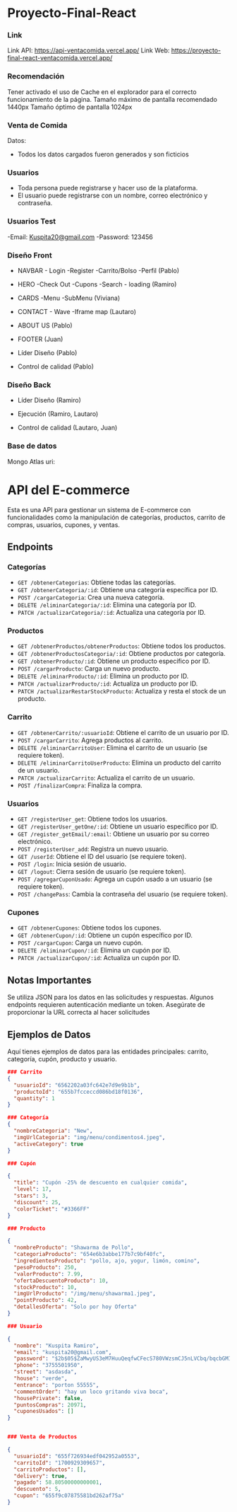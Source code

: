 # Proyecto-Final-React

### Link

Link API: https://api-ventacomida.vercel.app/
Link Web: https://proyecto-final-react-ventacomida.vercel.app/

### Recomendación

Tener activado el uso de Cache en el explorador para el correcto funcionamiento de la página.
Tamaño máximo de pantalla recomendado 1440px
Tamaño óptimo de pantalla 1024px

### Venta de Comida

Datos:

- Todos los datos cargados fueron generados y son ficticios

### Usuarios

- Toda persona puede registrarse y hacer uso de la plataforma. 
- El usuario puede registrarse con un nombre, correo electrónico y contraseña.

### Usuarios Test
-Email: Kuspita20@gmail.com
-Password: 123456

### Diseño Front

- NAVBAR - Login -Register -Carrito/Bolso -Perfil (Pablo)
- HERO -Check Out -Cupons -Search - loading (Ramiro)
- CARDS -Menu -SubMenu (Viviana)
- CONTACT - Wave -Iframe map (Lautaro)
- ABOUT US (Pablo)
- FOOTER  (Juan) 

- Líder Diseño (Pablo)

- Control de calidad (Pablo)

### Diseño Back

- Líder Diseño (Ramiro)
- Ejecución (Ramiro, Lautaro)

- Control de calidad (Lautaro, Juan)

### Base de datos
Mongo Atlas
uri: 


# API del E-commerce

Esta es una API para gestionar un sistema de E-commerce con funcionalidades como la manipulación de categorías, productos, carrito de compras, usuarios, cupones, y ventas.

## Endpoints

### Categorías

- `GET /obtenerCategorias`: Obtiene todas las categorías.
- `GET /obtenerCategoria/:id`: Obtiene una categoría específica por ID.
- `POST /cargarCategoria`: Crea una nueva categoría.
- `DELETE /eliminarCategoria/:id`: Elimina una categoría por ID.
- `PATCH /actualizarCategoria/:id`: Actualiza una categoría por ID.

### Productos

- `GET /obtenerProductos/obtenerProductos`: Obtiene todos los productos.
- `GET /obtenerProductosCategoria/:id`: Obtiene productos por categoría.
- `GET /obtenerProducto/:id`: Obtiene un producto específico por ID.
- `POST /cargarProducto`: Carga un nuevo producto.
- `DELETE /eliminarProducto/:id`: Elimina un producto por ID.
- `PATCH /actualizarProducto/:id`: Actualiza un producto por ID.
- `PATCH /actualizarRestarStockProducto`: Actualiza y resta el stock de un producto.

### Carrito

- `GET /obtenerCarrito/:usuarioId`: Obtiene el carrito de un usuario por ID.
- `POST /cargarCarrito`: Agrega productos al carrito.
- `DELETE /eliminarCarritoUser`: Elimina el carrito de un usuario (se requiere token).
- `DELETE /eliminarCarritoUserProducto`: Elimina un producto del carrito de un usuario.
- `PATCH /actualizarCarrito`: Actualiza el carrito de un usuario.
- `POST /finalizarCompra`: Finaliza la compra.

### Usuarios

- `GET /registerUser_get`: Obtiene todos los usuarios.
- `GET /registerUser_getOne/:id`: Obtiene un usuario específico por ID.
- `GET /register_getEmail/:email`: Obtiene un usuario por su correo electrónico.
- `POST /registerUser_add`: Registra un nuevo usuario.
- `GET /userId`: Obtiene el ID del usuario (se requiere token).
- `POST /login`: Inicia sesión de usuario.
- `GET /logout`: Cierra sesión de usuario (se requiere token).
- `POST /agregarCuponUsado`: Agrega un cupón usado a un usuario (se requiere token).
- `POST /changePass`: Cambia la contraseña del usuario (se requiere token).

### Cupones

- `GET /obtenerCupones`: Obtiene todos los cupones.
- `GET /obtenerCupon/:id`: Obtiene un cupón específico por ID.
- `POST /cargarCupon`: Carga un nuevo cupón.
- `DELETE /eliminarCupon/:id`: Elimina un cupón por ID.
- `PATCH /actualizarCupon/:id`: Actualiza un cupón por ID.


## Notas Importantes
Se utiliza JSON para los datos en las solicitudes y respuestas.
Algunos endpoints requieren autenticación mediante un token.
Asegúrate de proporcionar la URL correcta al hacer solicitudes

## Ejemplos de Datos

Aquí tienes ejemplos de datos para las entidades principales: carrito, categoría, cupón, producto y usuario.


```json
### Carrito
{
  "usuarioId": "6562202a03fc642e7d9e9b1b",
  "productoId": "655b7fcceccd086bd18f0136",
  "quantity": 1
}

### Categoría
{
  "nombreCategoria": "New",
  "imgUrlCategoria": "img/menu/condimentos4.jpeg",
  "activeCategory": true
}

### Cupón

{
  "title": "Cupón -25% de descuento en cualquier comida",
  "level": 17,
  "stars": 3,
  "discount": 25,
  "colorTicket": "#3366FF"
}

### Producto

{
  "nombreProducto": "Shawarma de Pollo",
  "categoriaProducto": "654e6b3abbe177b7c9bf40fc",
  "ingredientesProducto": "pollo, ajo, yogur, limón, comino",
  "pesoProducto": 250,
  "valorProducto": 7.99,
  "ofertaDescuentoProducto": 10,
  "stockProducto": 10,
  "imgUrlProducto": "/img/menu/shawarma1.jpeg",
  "pointProducto": 42,
  "detallesOferta": "Solo por hoy Oferta"
}

### Usuario

{
  "nombre": "Kuspita Ramiro",
  "email": "kuspita20@gmail.com",
  "password": "$2b$05$ZaMwyUS3eM7HuuQeqfwCFecS780VWzsmCJ5nLVCbq/bqcbGMI9lqS",
  "phone": "3755501950",
  "street": "asdasda",
  "house": "verde",
  "entrance": "porton 55555",
  "commentOrder": "hay un loco gritando viva boca",
  "housePrivate": false,
  "puntosCompras": 20971,
  "cuponesUsados": []
}


### Venta de Productos

{
  "usuarioId": "655f726934edf042952a0553",
  "carritoId": "1700929309657",
  "carritoProductos": [],
  "delivery": true,
  "pagado": 58.80500000000001,
  "descuento": 5,
  "cupon": "655f9c07875581bd262af75a"
}


